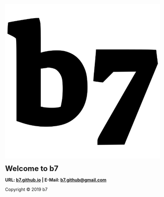 <head>
<link rel="apple-touch-icon" sizes="180x180" href="/apple-touch-icon.png">
<link rel="icon" type="image/png" sizes="32x32" href="/favicon-32x32.png">
<link rel="icon" type="image/png" sizes="16x16" href="/favicon-16x16.png">
<link rel="manifest" href="/site.webmanifest">
</head>
<img alt="b7" src="b7.svg">
<p><strong><font size="5">Welcome to b7</font></strong></p>

**URL: <a href="https://b7.github.io/">b7.github.io</a> | E-Mail: <a href="mailyo:b7.github@gmail.com">b7.github@gmail.com</a>**

Copyright © 2019 b7
